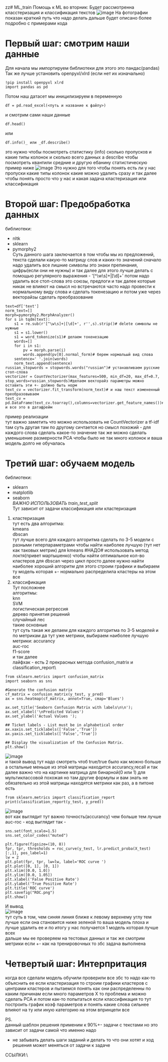 zz# ML_train
Помощь к ML во вторник:
Будет рассмотренна класстеризация и классификация текстов
![image](https://github.com/fardsnog2/ML_train/assets/32564844/3ff5bcd4-12a5-4dfe-8609-2da5b1234027)
На фотографии показан краткий путь что надо делать дальше будет описано более подробно с примерами кода
# Первый шаг: смотрим наши данные
Для начала мы импортируем библиотеки для этого это пандас(pandas)
Так же лучше установить openpyxl/xlrd (если нет их изначально)

```
!pip install openpyxl xlrd
import pandas as pd
```

Потом наш датасет мы иницилизируем в переменную
```
df = pd.read_excel(<путь и название к файлу>)
```
и смотрим сами наши данные
```
df.head()
```
или
```
df.info()_ или _df.describe()
```

это нужно чтобы посмотреть статистику (info) сколько пропусков и какие типы колонок и сколько всего данных 
а describe чтобы посмотреть квантили средние и другую ебанину статистическую
пример ниже
![image](https://github.com/fardsnog2/ML_train/assets/32564844/902ac159-e7aa-4d37-98d2-5e6318073f92)
Это нужно для того чтобы понять есть ли у нас пропуски какие типы колонок какие можно удалить сразу и так далее чтобы понять просто что у нас и какая задача кластеризация или классификация

# Второй шаг: Предобработка данных

библиотеки:
 - nltk
 - sklearn
 - pymorphy2\
Суть данного шага заключается в том чтобы мы из предложений, текста сделали какую-то матрицу слов и каких-то значений
сначало надо удалить все лишние символы это знаки препинания, цифры(если они не нужны) и так далее для этого лучше делать с помощью регулярного выражения - '[^\w\s]+|[\d]+'
потом надо удалить все стоп-слова это союзы, предлоги и так далее которые никак не влияют на смысл но встречаются часто
надо провести к нормальному виду слова и сделать токенезацию и потом уже через векторайзы сделать преобразование

```
text=df['text']
norm_text=[]
morph=pymorphy2.MorphAnalyzer()
for s in tqdm(text):
    s1 = re.sub(r'[^\w\s]+|[\d]+', r'',s).strip()# delete символы не нужные
    s1 = s1.lower()
    s1 = word_tokenize(s1)# делаем токенезацию
    words=[]
    for i in s1:
        pv = morph.parse(i)
        words.append(pv[0].normal_form)# берем нормальый вид слова
    sentence=' '.join(words)
    norm_text.append(sentence)
russian_stopwords = stopwords.words("russian")# устанавливаем русские стоп-слова
vectorizer = CountVectorizer(max_features=500, min_df=20, max_df=0.7, stop_words=russian_stopwords)#делаем векторайз параметры можно оставить эти +- должно быть норм
text_cv = vectorizer.fit_transform(norm_text)# и наш текст измененный преобразовываем
text_cv = pd.DataFrame(text_cv.toarray(),columns=vectorizer.get_feature_names())# и все это в датафрейм
```
пример реализации \
тут важно заметить что можно использовать не CountVectorizer а tf-idf там суть другая там по другому сичтается но смысл похожий - для каждого слова сделать какое-то значение
так же можно сделать уменьшение размерности PCA чтобы было не так много колонок и ваша модель долго не обучалась 

# Третий шаг: обучаем модель 
библиотеки:
 - sklearn
 - matplotlib
 - seaborn\
*ВАЖНО ИСПОЛЬЗОВАТЬ train_test_split*\
Тут зависит от задачи классификация или кластеризация
1) кластеризация\
тут есть два алгоритма:\
kmeans\
dbscan\
тут лучше всего для каждого алгоритма сделать по 3-5 модели с разными гиперпараметрами чтобы найти наиболее лучшую (тут нет как таковых метрик)
для kmeans #НАДО# использовать метод локтя(привет мартышенко) чтобы найти оптимальное кол-во кластеров 
для dbscan через цикл просто
далее нужно найти наиболее хороший алгоритм для этого строим графики и выбираем ту модель которая +- нормально распределила кластеры
на этом все
2) классификация\
Тут посложнее\
алгоритмы:\
knn\
SVM\
логистическая регрессия\
дерево принятия решений\
случайный лес\
такие основные\
тут суть такая же делаем для каждого алгоритма по 3-5 моделей и по метрикам да тут уже метрики, выбираем наиболее лучшую\
метрики:
accurancy\
auc-roc\
f1-score\
и так далее\
лайфхак - есть 2 прекрасных метода confusion_matrix и classification_report\
```
from sklearn.metrics import confusion_matrix
import seaborn as sns

#Generate the confusion matrix
cf_matrix = confusion_matrix(y_test, y_pred)
ax = sns.heatmap(cf_matrix, annot=True, cmap='Blues')

ax.set_title('Seaborn Confusion Matrix with labels\n\n');
ax.set_xlabel('\nPredicted Values')
ax.set_ylabel('Actual Values ');

## Ticket labels - List must be in alphabetical order
ax.xaxis.set_ticklabels(['False','True'])
ax.yaxis.set_ticklabels(['False','True'])

## Display the visualization of the Confusion Matrix.
plt.show()
```
![image](https://github.com/fardsnog2/ML_train/assets/32564844/750aabcc-6a37-4218-8475-a4fbea160e75)\
и такой вывод тут надо смотреть чтоб true/true было как можно больше а остальные меньше
из этой матрицы находится accurancy,recall и так далее
важно что на картинке матрица для бинарной(0 или 1) для мультиклассовой похожая но там другие формулы и вам знать не обязательно
из этой матрицы находятся метрики как раз, а в питоне есть
```
from sklearn.metrics import classification_report
print(classification_report(y_test, y_pred))
```
 ![image](https://github.com/fardsnog2/ML_train/assets/32564844/e3296e88-b0f4-4375-9dae-5c3c9096e4f7)\
вот как выглядит тут важно точность(accurancy) чем больше тем лучше\
auc-roc - код выглядит так - 
```
sns.set(font_scale=1.5)
sns.set_color_codes("muted")

plt.figure(figsize=(10, 8))
fpr, tpr, thresholds = roc_curve(y_test, lr.predict_proba(X_test)[:,1], pos_label=1)
lw = 2
plt.plot(fpr, tpr, lw=lw, label='ROC curve ')
plt.plot([0, 1], [0, 1])
plt.xlim([0.0, 1.0])
plt.ylim([0.0, 1.05])
plt.xlabel('False Positive Rate')
plt.ylabel('True Positive Rate')
plt.title('ROC curve')
plt.savefig("ROC.png")
plt.show()
```
И вывод\
![image](https://github.com/fardsnog2/ML_train/assets/32564844/47940c99-c7da-420c-aabc-7e18a8e1f1b3)\
тут суть в том, чем синяя линия ближе к левому верхнему углу тем лучше если она становится ниже зеленой то ваша модель плоха и лучше удалить ее
и по итогу у нас получается 1 модель которая лучше всех\
дальше мы ее проверяем на тестовых данных и так же смотрим метрики если +- как на тренировочных то збс задача выполнена 
# Четвертый шаг: Интерпритация
когда все сделали модель обучили проверили все збс то надо как-то объяснить ее 
если кластеризация то строим графики кластеров с центрами кластеров и пытаемся понять как они распределенны по каким причинам если много параметров Х то проблема и можно сделать PCA и потом как-то попытаться
если классификация то тут построить график коэф параметров и понять какие слова сильнее влияют на ту или иную категорию
на этом впринцепи все

PS.\
данный шаблон решения применим к 90%+- задачи с текстами но это зависит от задачи самой что именно надо 
+ не забывать делать шаги заданий и делать то что они хотят и ход решения может меняться от задачи к задаче

ССЫЛКИ:\
